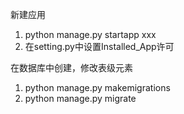 新建应用
1. python manage.py startapp xxx
2. 在setting.py中设置Installed_App许可

在数据库中创建，修改表级元素
1. python manage.py makemigrations
2. python manage.py migrate

